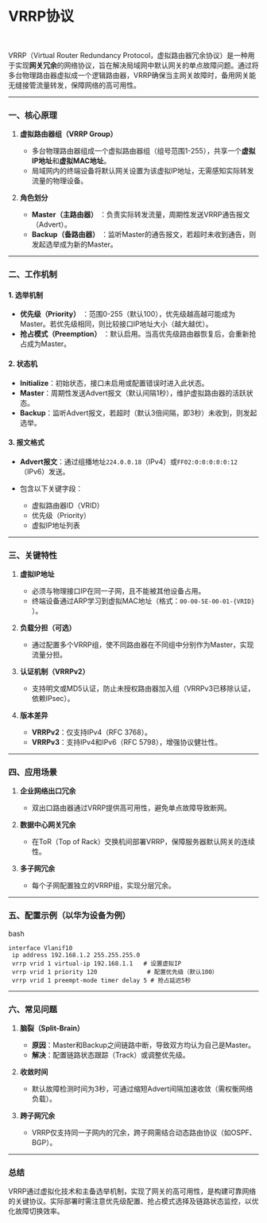 # VRRP协议

‍

VRRP（Virtual Router Redundancy Protocol，虚拟路由器冗余协议）是一种用于实现**网关冗余**的网络协议，旨在解决局域网中默认网关的单点故障问题。通过将多台物理路由器虚拟成一个逻辑路由器，VRRP确保当主网关故障时，备用网关能无缝接管流量转发，保障网络的高可用性。

---

### **一、核心原理**

1. **虚拟路由器组（VRRP Group）**

    - 多台物理路由器组成一个虚拟路由器组（组号范围1-255），共享一个**虚拟IP地址**和**虚拟MAC地址**。
    - 局域网内的终端设备将默认网关设置为该虚拟IP地址，无需感知实际转发流量的物理设备。
2. **角色划分**

    - **Master（主路由器）** ：负责实际转发流量，周期性发送VRRP通告报文（Advert）。
    - **Backup（备路由器）** ：监听Master的通告报文，若超时未收到通告，则发起选举成为新的Master。

---

### **二、工作机制**

#### 1. **选举机制**

- **优先级（Priority）** ：范围0-255（默认100），优先级越高越可能成为Master。若优先级相同，则比较接口IP地址大小（越大越优）。
- **抢占模式（Preemption）** ：默认启用。当高优先级路由器恢复后，会重新抢占成为Master。

#### 2. **状态机**

- **Initialize**：初始状态，接口未启用或配置错误时进入此状态。
- **Master**：周期性发送Advert报文（默认间隔1秒），维护虚拟路由器的活跃状态。
- **Backup**：监听Advert报文，若超时（默认3倍间隔，即3秒）未收到，则发起选举。

#### 3. **报文格式**

- **Advert报文**：通过组播地址`224.0.0.18`​（IPv4）或`FF02:0:0:0:0:0:12`​（IPv6）发送。
- 包含以下关键字段：

  - 虚拟路由器ID（VRID）
  - 优先级（Priority）
  - 虚拟IP地址列表

---

### **三、关键特性**

1. **虚拟IP地址**

    - 必须与物理接口IP在同一子网，且不能被其他设备占用。
    - 终端设备通过ARP学习到虚拟MAC地址（格式：`00-00-5E-00-01-{VRID}`​）。
2. **负载分担（可选）**

    - 通过配置多个VRRP组，使不同路由器在不同组中分别作为Master，实现流量分担。
3. **认证机制（VRRPv2）**

    - 支持明文或MD5认证，防止未授权路由器加入组（VRRPv3已移除认证，依赖IPsec）。
4. **版本差异**

    - **VRRPv2**：仅支持IPv4（RFC 3768）。
    - **VRRPv3**：支持IPv4和IPv6（RFC 5798），增强协议健壮性。

---

### **四、应用场景**

1. **企业网络出口冗余**

    - 双出口路由器通过VRRP提供高可用性，避免单点故障导致断网。
2. **数据中心网关冗余**

    - 在ToR（Top of Rack）交换机间部署VRRP，保障服务器默认网关的连续性。
3. **多子网冗余**

    - 每个子网配置独立的VRRP组，实现分层冗余。

---

### **五、配置示例（以华为设备为例）**

bash

```
interface Vlanif10
 ip address 192.168.1.2 255.255.255.0
 vrrp vrid 1 virtual-ip 192.168.1.1   # 设置虚拟IP
 vrrp vrid 1 priority 120              # 配置优先级（默认100）
 vrrp vrid 1 preempt-mode timer delay 5 # 抢占延迟5秒
```

---

### **六、常见问题**

1. **脑裂（Split-Brain）**

    - **原因**：Master和Backup之间链路中断，导致双方均认为自己是Master。
    - **解决**：配置链路状态跟踪（Track）或调整优先级。
2. **收敛时间**

    - 默认故障检测时间为3秒，可通过缩短Advert间隔加速收敛（需权衡网络负载）。
3. **跨子网冗余**

    - VRRP仅支持同一子网内的冗余，跨子网需结合动态路由协议（如OSPF、BGP）。

---

### **总结**

VRRP通过虚拟化技术和主备选举机制，实现了网关的高可用性，是构建可靠网络的关键协议。实际部署时需注意优先级配置、抢占模式选择及链路状态监控，以优化故障切换效率。
